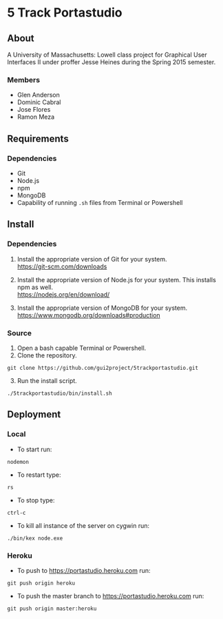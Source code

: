 # 5 Track Portastudio
## About
A University of Massachusetts: Lowell class project for Graphical User
Interfaces II under proffer Jesse Heines during the Spring 2015 semester.
### Members
- Glen Anderson
- Dominic Cabral
- Jose Flores
- Ramon Meza

## Requirements
### Dependencies
- Git
- Node.js
- npm
- MongoDB
- Capability of running `.sh` files from Terminal or Powershell

## Install
### Dependencies
1. Install the appropriate version of Git for your system.  
    https://git-scm.com/downloads

2. Install the appropriate version of Node.js for your system. This installs npm as well.  
    https://nodejs.org/en/download/

3. Install the appropriate version of MongoDB for your system.  
    https://www.mongodb.org/downloads#production

### Source
1. Open a bash capable Terminal or Powershell.
2. Clone the repository.  
```
git clone https://github.com/gui2project/5trackportastudio.git
```
3. Run the install script.  
```
./5trackportastudio/bin/install.sh
```

## Deployment
### Local
- To start run:  
```
nodemon
```

- To restart type:  
```
rs
```

- To stop type:  
```
ctrl-c
```

- To kill all instance of the server on cygwin run:  
```
./bin/kex node.exe
```

### Heroku
- To push to https://portastudio.heroku.com run:  
```
git push origin heroku
```

- To push the master branch to https://portastudio.heroku.com run:  
```
git push origin master:heroku
```
